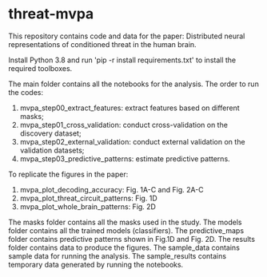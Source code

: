 # threat-mvpa

This repository contains code and data for the paper: Distributed neural representations of conditioned threat in the human brain.

Install Python 3.8 and run 'pip -r install requirements.txt' to install the required toolboxes.

The main folder contains all the notebooks for the analysis. The order to run the codes:
1. mvpa_step00_extract_features: extract features based on different masks;
2. mvpa_step01_cross_validation: conduct cross-validation on the discovery dataset;
3. mvpa_step02_external_validation: conduct external validation on the validation datasets;
4. mvpa_step03_predictive_patterns: estimate predictive patterns.


To replicate the figures in the paper:
1. mvpa_plot_decoding_accuracy: Fig. 1A-C and Fig. 2A-C
2. mvpa_plot_threat_circuit_patterns: Fig. 1D
3. mvpa_plot_whole_brain_patterns: Fig. 2D

The masks folder contains all the masks used in the study.
The models folder contains all the trained models (classifiers).
The predictive_maps folder contains predictive patterns shown in Fig.1D and Fig. 2D.
The results folder contains data to produce the figures.
The sample_data contains sample data for running the analysis.
The sample_results contains temporary data generated by running the notebooks.

